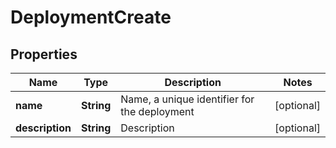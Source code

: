 

# DeploymentCreate

## Properties

Name | Type | Description | Notes
------------ | ------------- | ------------- | -------------
**name** | **String** | Name, a unique identifier for the deployment |  [optional]
**description** | **String** | Description |  [optional]



